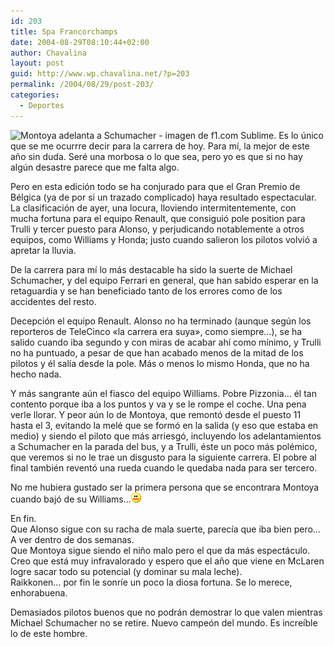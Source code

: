 ```yaml
---
id: 203
title: Spa Francorchamps
date: 2004-08-29T08:10:44+02:00
author: Chavalina
layout: post
guid: http://www.wp.chavalina.net/?p=203
permalink: /2004/08/29/post-203/
categories:
  - Deportes
---
```

<img class="imgizqda" src="http://www.chavalina.net/imagenes/fotos/spa.jpg" alt="Montoya adelanta a Schumacher - imagen de f1.com" />  
Sublime.  
Es lo &uacute;nico que se me ocurrre decir para la carrera de hoy. Para m&iacute;, la mejor de este a&ntilde;o sin duda. Ser&eacute; una morbosa o lo que sea, pero yo es que si no hay alg&uacute;n desastre parece que me falta algo.

Pero en esta edici&oacute;n todo se ha conjurado para que el Gran Premio de B&eacute;lgica (ya de por si un trazado complicado) haya resultado espectacular. La clasificaci&oacute;n de ayer, una locura, lloviendo intermitentemente, con mucha fortuna para el equipo Renault, que consigui&oacute; pole position para Trulli y tercer puesto para Alonso, y perjudicando notablemente a otros equipos, como Williams y Honda; justo cuando salieron los pilotos volvi&oacute; a apretar la lluvia.

De la carrera para m&iacute; lo m&aacute;s destacable ha sido la suerte de Michael Schumacher, y del equipo Ferrari en general, que han sabido esperar en la retaguardia y se han beneficiado tanto de los errores como de los accidentes del resto.

Decepci&oacute;n el equipo Renault. Alonso no ha terminado (aunque seg&uacute;n los reporteros de TeleCinco «la carrera era suya», como siempre&#8230;), se ha salido cuando iba segundo y con miras de acabar ah&iacute; como m&iacute;nimo, y Trulli no ha puntuado, a pesar de que han acabado menos de la mitad de los pilotos y &eacute;l sal&iacute;a desde la pole. M&aacute;s o menos lo mismo Honda, que no ha hecho nada.

Y m&aacute;s sangrante a&uacute;n el fiasco del equipo Williams. Pobre Pizzonia&#8230; &eacute;l tan contento porque iba a los puntos y va y se le rompe el coche. Una pena verle llorar. Y peor a&uacute;n lo de Montoya, que remont&oacute; desde el puesto 11 hasta el 3, evitando la mel&eacute; que se form&oacute; en la salida (y eso que estaba en medio) y siendo el piloto que m&aacute;s arriesg&oacute;, incluyendo los adelantamientos a Schumacher en la parada del bus, y a Trulli, &eacute;ste un poco m&aacute;s pol&eacute;mico, que veremos si no le trae un disgusto para la siguiente carrera. El pobre al final tambi&eacute;n revent&oacute; una rueda cuando le quedaba nada para ser tercero.

No me hubiera gustado ser la primera persona que se encontrara Montoya cuando baj&oacute; de su Williams&#8230;![emo](/imagenes/emoticonos/asqueado.gif) 

En fin.  
Que Alonso sigue con su racha de mala suerte, parec&iacute;a que iba bien pero&#8230; A ver dentro de dos semanas.  
Que Montoya sigue siendo el ni&ntilde;o malo pero el que da m&aacute;s espect&aacute;culo. Creo que est&aacute; muy infravalorado y espero que el a&ntilde;o que viene en McLaren logre sacar todo su potencial (y dominar su mala leche).  
Raikkonen&#8230; por fin le sonr&iacute;e un poco la diosa fortuna. Se lo merece, enhorabuena.

Demasiados pilotos buenos que no podr&aacute;n demostrar lo que valen mientras Michael Schumacher no se retire. Nuevo campe&oacute;n del mundo. Es incre&iacute;ble lo de este hombre.